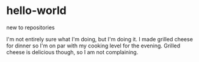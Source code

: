 # hello-world
new to repositories

I'm not entirely sure what I'm doing, but I'm doing it.
I made grilled cheese for dinner so I'm on par with my cooking level for the evening.
Grilled cheese is delicious though, so I am not complaining.
